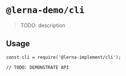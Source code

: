 # `@lerna-demo/cli`

> TODO: description

## Usage

```
const cli = require('@lerna-implement/cli');

// TODO: DEMONSTRATE API
```
